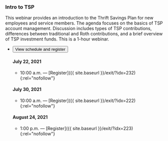 ### Intro to TSP

This webinar provides an introduction to the Thrift Savings Plan for new employees and service members. The agenda focuses on the basics of TSP account management. Discussion includes types of TSP contributions, differences between traditional and Roth contributions, and a brief overview of TSP investment funds. This is a 1-hour webinar.

<ul class="usa-accordion">
<li>
  <button
    class="usa-accordion-button"
    aria-expanded="false"
    aria-controls="register-intro">
    View schedule and register
  </button>
<div id="register-intro" class="usa-accordion-content" markdown="1">

#### July 22, 2021

- 10:00 a.m. — [Register]({{ site.baseurl }}/exit/?idx=232){:rel="nofollow"}

#### July 30, 2021

- 10:00 a.m. — [Register]({{ site.baseurl }}/exit/?idx=222){:rel="nofollow"}

#### August 24, 2021

- 1:00 p.m. — [Register]({{ site.baseurl }}/exit/?idx=223){:rel="nofollow"}

</div>
</li>
</ul>
